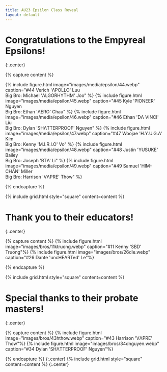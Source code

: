 ```yaml
---
title: AU23 Epsilon Class Reveal
layout: default
---
```

<!-- 
<iframe width="560" height="315" src="https://www.youtube.com/embed/YrmkbFYyZLM?si=yp1NlNUnAcTROm8o" title="YouTube video player" frameborder="0" allow="accelerometer; autoplay; clipboard-write; encrypted-media; gyroscope; picture-in-picture; web-share" allowfullscreen></iframe> -->

# Congratulations to the Empyreal Epsilons!
{:.center}

{% capture content %}

{% include figure.html image="images/media/epsilon/44.webp" caption="#44 Verich 'ΛPOLLO' Luu <br> Big Bro: Michael 'ΛLGORHYTHM' Joo" %}
{% include figure.html image="images/media/epsilon/45.webp" caption="#45 Kyle 'PIONEER' Nguyen <br> Big Bro: Ethan 'ΛERO' Chau" %}
{% include figure.html image="images/media/epsilon/46.webp" caption="#46 Ethan 'DΛ VINCI' Liu <br> Big Bro: Dylan 'SHΛTTERPROOF' Nguyen" %}
{% include figure.html image="images/media/epsilon/47.webp" caption="#47 Woojae 'H.Y.U.G.A' Kim <br> Big Bro: Kenny 'M.I.R.I.O' Vo" %}
{% include figure.html image="images/media/epsilon/48.webp" caption="#48 Justin 'YUSUKE' Bailey <br> Big Bro: Joseph 'BTΛ' Li" %}
{% include figure.html image="images/media/epsilon/49.webp" caption="#49 Samuel 'HIM-CHΛN' Miller <br> Big Bro: Harrison 'VΛPRE' Thow" %}

{% endcapture %}

{% include grid.html style="square" content=content %}

# Thank you to their educators!
{:.center}

{% capture content %}
{% include figure.html image="images/bros/11ktruong.webp" caption="#11 Kenny 'SBD' Truong"%}
{% include figure.html image="images/bros/26dle.webp" caption="#26 Dante 'uncHEΛRTed' Le"%}

{% endcapture %}

{% include grid.html style="square" content=content %}

# Special thanks to their probate masters!
{:.center}

{% capture content %}
{% include figure.html image="images/bros/43hthow.webp" caption="#43 Harrison 'VΛPRE' Thow"%}
{% include figure.html image="images/bros/34dnguyen.webp" caption="#34 Dylan 'SHΛTTERPROOF' Nguyen"%}

{% endcapture %}
{:.center}
{% include grid.html style="square" content=content %}
{:.center}